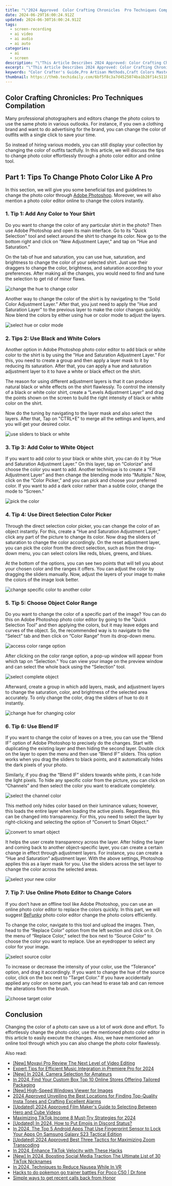 ```yaml
---
title: "\"2024 Approved  Color Crafting Chronicles  Pro Techniques Compilation\""
date: 2024-06-29T16:00:24.912Z
updated: 2024-06-30T16:00:24.912Z
tags: 
  - screen-recording
  - ai video
  - ai audio
  - ai auto
categories: 
  - ai
  - screen
description: "\"This Article Describes 2024 Approved: Color Crafting Chronicles: Pro Techniques Compilation\""
excerpt: "\"This Article Describes 2024 Approved: Color Crafting Chronicles: Pro Techniques Compilation\""
keywords: "Color Crafter's Guide,Pro Artisan Methods,Craft Colors Mastery,Expert Dye Tactics,Skilled Hue Techniques,Paint Compilation Insights,Advanced Shade Strategies"
thumbnail: https://thmb.techidaily.com/6bf5f8c3a7d4525074ba1b28f14c511bc7c37f5e8a7742b128774ee55042b67a.jpg
---
```


## Color Crafting Chronicles: Pro Techniques Compilation

Many professional photographers and editors change the photo colors to use the same photo in various outlooks. For instance, if you own a clothing brand and want to do advertising for the brand, you can change the color of outfits with a single click to save your time.

So instead of hiring various models, you can still display your collection by changing the color of outfits tactfully. In this article, we will discuss the tips to change photo color effortlessly through a photo color editor and online tool.

## Part 1: Tips To Change Photo Color Like A Pro

In this section, we will give you some beneficial tips and guidelines to change the photo color through [Adobe Photoshop](https://www.adobe.com/products/photoshop.html). Moreover, we will also mention a photo color editor online to change the colors instantly.

### 1\. Tip 1: Add Any Color to Your Shirt

Do you want to change the color of any particular shirt in the photo? Then use Adobe Photoshop and open its main interface. Go to its "Quick Selection" tool and select around the shirt to change its color. Now go to the bottom right and click on "New Adjustment Layer," and tap on "Hue and Saturation.”

On the tab of hue and saturation, you can use hue, saturation, and brightness to change the color of your selected shirt. Just use their draggers to change the color, brightness, and saturation according to your preferences. After making all the changes, you would need to find and tune the selection to get rid of minor flaws.

![change the hue to change color](https://images.wondershare.com/filmora/article-images/2022/change-photo-color-1.jpg)

Another way to change the color of the shirt is by navigating to the “Solid Color Adjustment Layer.” After that, you just need to apply the "Hue and Saturation Layer" to the previous layer to make the color changes quickly. Now blend the colors by either using hue or color mode to adjust the layers.

![select hue or color mode](https://images.wondershare.com/filmora/article-images/2022/change-photo-color-2.jpg)

### 2\. Tips 2: Use Black and White Colors

Another option in Adobe Photoshop photo color editor to add black or white color to the shirt is by using the "Hue and Saturation Adjustment Layer.” For this, you need to create a group and then apply a layer mask to it by reducing its saturation. After that, you can apply a hue and saturation adjustment layer to it to have a white or black effect on the shirt.

The reason for using different adjustment layers is that it can produce natural black or white effects on the shirt flawlessly. To control the intensity of a black or white color shirt, create a “Levels Adjustment Layer” and drag the points shown on the screen to build the right intensity of black or white color on the shirt.

Now do the tuning by navigating to the layer mask and also select the layers. After that, Tap on "CTRL+E" to merge all the settings and layers, and you will get your desired color.

![use sliders to black or white](https://images.wondershare.com/filmora/article-images/2022/change-photo-color-3.jpg)

### 3\. Tip 3: Add Color to White Object

If you want to add color to your black or white shirt, you can do it by “Hue and Saturation Adjustment Layer.” On this layer, tap on “Colorize” and choose the color you want to add. Another technique is to create a “Fill Adjustment Layer” and then change the blending mode into “Multiple.” Now, click on the “Color Picker,” and you can pick and choose your preferred color. If you want to add a dark color rather than a subtle color, change the mode to “Screen.”

![pick the color](https://images.wondershare.com/filmora/article-images/2022/change-photo-color-4.jpg)

### 4\. Tip 4: Use Direct Selection Color Picker

Through the direct selection color picker, you can change the color of an object instantly. For this, create a “Hue and Saturation Adjustment Layer,” click any part of the picture to change its color. Now drag the sliders of saturation to change the color accordingly. On the reset adjustment layer, you can pick the color from the direct selection, such as from the drop-down menu, you can select colors like reds, blues, greens, and blues.

At the bottom of the options, you can see two points that will tell you about your chosen color and the ranges it offers. You can adjust the color by dragging the sliders manually. Now, adjust the layers of your image to make the colors of the image look better.

![change specific color to another color](https://images.wondershare.com/filmora/article-images/2022/change-photo-color-5.jpg)

### 5\. Tip 5: Choose Object Color Range

Do you want to change the color of a specific part of the image? You can do this on Adobe Photoshop photo color editor by going to the "Quick Selection Tool" and then applying the colors, but it may leave edges and curves of the object. So, the recommended way is to navigate to the “Select” tab and then click on “Color Range” from its drop-down menu.

![access color range option](https://images.wondershare.com/filmora/article-images/2022/change-photo-color-6.jpg)

After clicking on the color range option, a pop-up window will appear from which tap on “Selection.” You can view your image on the preview window and can select the whole back using the “Selection” tool.

![select complete object](https://images.wondershare.com/filmora/article-images/2022/change-photo-color-7.jpg)

Afterward, create a group in which add layers, mask, and adjustment layers to change the saturation, color, and brightness of the selected area accurately. To only change the color, drag the sliders of hue to do it instantly.

![change hue for changing color](https://images.wondershare.com/filmora/article-images/2022/change-photo-color-8.jpg)

### 6\. Tip 6: Use Blend IF

If you want to change the color of leaves on a tree, you can use the “Blend IF” option of Adobe Photoshop to precisely do the changes. Start with duplicating the existing layer and then hiding the second layer. Double click on the layer to open the menu and then use “Blend IF” sliders. This option works when you drag the sliders to black points, and it automatically hides the dark pixels of your photo.

Similarly, if you drag the “Blend IF” sliders towards white pints, it can hide the light pixels. To hide any specific color from the picture, you can click on “Channels” and then select the color you want to eradicate completely.

![select the channel color](https://images.wondershare.com/filmora/article-images/2022/change-photo-color-9.jpg)

This method only hides color based on their luminance values; however, this loads the entire layer when loading the active pixels. Regardless, this can be changed into transparency. For this, you need to select the layer by right-clicking and selecting the option of “Convert to Smart Object.”

![convert to smart object](https://images.wondershare.com/filmora/article-images/2022/change-photo-color-10.jpg)

It helps the user create transparency across the layer. After hiding the layer and coming back to another object-specific layer, you can create a certain change in effect through adjustment layers. For instance, you can create a “Hue and Saturation” adjustment layer. With the above settings, Photoshop applies this as a layer mask for you. Use the sliders across the set layer to change the color across the selected areas.

![select your new color](https://images.wondershare.com/filmora/article-images/2022/change-photo-color-11.jpg)

### 7\. Tip 7: Use Online Photo Editor to Change Colors

If you don’t have an offline tool like Adobe Photoshop, you can use an online photo color editor to replace the colors quickly. In this part, we will suggest [BeFunky](https://www.befunky.com/) photo color editor change the photo colors efficiently.

To change the color, navigate to this tool and upload the images. Then, head to the “Replace Color” option from the left section and click on it. On the menu of “Replace Color,” select the box next to “Source Color” to choose the color you want to replace. Use an eyedropper to select any color for your image.

![select source color](https://images.wondershare.com/filmora/article-images/2022/change-photo-color-12.jpg)

To increase or decrease the intensity of your color, use the “Tolerance” option, and drag it accordingly. If you want to change the hue of the source color, click on the box next to “Target Color.” If you have accidentally applied any color on some part, you can head to erase tab and can remove the alterations from the brush.

![choose target color](https://images.wondershare.com/filmora/article-images/2022/change-photo-color-13.jpg)

## Conclusion

Changing the color of a photo can save us a lot of work done and effort. To effortlessly change the photo color, use the mentioned photo color editor in this article to easily execute the changes. Also, we have mentioned an online tool through which you can also change the photo color flawlessly.

<ins class="adsbygoogle"
     style="display:block"
     data-ad-format="autorelaxed"
     data-ad-client="ca-pub-7571918770474297"
     data-ad-slot="1223367746"></ins>

<ins class="adsbygoogle"
     style="display:block"
     data-ad-format="autorelaxed"
     data-ad-client="ca-pub-7571918770474297"
     data-ad-slot="1223367746"></ins>



<ins class="adsbygoogle"
     style="display:block"
     data-ad-client="ca-pub-7571918770474297"
     data-ad-slot="8358498916"
     data-ad-format="auto"
     data-full-width-responsive="true"></ins>


<span class="atpl-alsoreadstyle">Also read:</span>
<div><ul>
<li><a href="https://fox-glue.techidaily.com/new-movavi-pro-review-the-next-level-of-video-editing/"><u>[New] Movavi Pro Review  The Next Level of Video Editing</u></a></li>
<li><a href="https://fox-glue.techidaily.com/expert-tips-for-efficient-music-integration-in-premiere-pro-for-2024/"><u>Expert Tips for Efficient Music Integration in Premiere Pro for 2024</u></a></li>
<li><a href="https://fox-glue.techidaily.com/new-in-2024-camera-selection-for-amateurs/"><u>[New] In 2024, Camera Selection for Amateurs</u></a></li>
<li><a href="https://fox-glue.techidaily.com/in-2024-find-your-custom-box-top-10-online-stores-offering-tailored-packaging/"><u>In 2024, Find Your Custom Box  Top 10 Online Stores Offering Tailored Packaging</u></a></li>
<li><a href="https://fox-glue.techidaily.com/new-high-speed-windows-viewer-for-images/"><u>[New] High-Speed Windows Viewer for Images</u></a></li>
<li><a href="https://fox-glue.techidaily.com/2024-approved-unveiling-the-best-locations-for-finding-top-quality-insta-tones-and-crafting-excellent-alarms/"><u>2024 Approved  Unveiling the Best Locations for Finding Top-Quality Insta Tones and Crafting Excellent Alarms</u></a></li>
<li><a href="https://fox-glue.techidaily.com/updated-2024-approved-film-makers-guide-to-selecting-between-hero-and-cube-videos/"><u>[Updated] 2024 Approved  Film Maker's Guide to Selecting Between Hero and Cube Videos</u></a></li>
<li><a href="https://tiktok-clips.techidaily.com/maximizing-tiktok-income-8-must-try-strategies-for-2024/"><u>Maximizing TikTok Income  8 Must-Try Strategies for 2024</u></a></li>
<li><a href="https://discord-videos.techidaily.com/updated-in-2024-how-to-put-emojis-in-discord-status/"><u>[Updated] In 2024, How to Put Emojis in Discord Status?</u></a></li>
<li><a href="https://android-unlock.techidaily.com/in-2024-the-top-5-android-apps-that-use-fingerprint-sensor-to-lock-your-apps-on-samsung-galaxy-s23-tactical-edition-by-drfone-android/"><u>In 2024, The Top 5 Android Apps That Use Fingerprint Sensor to Lock Your Apps On Samsung Galaxy S23 Tactical Edition</u></a></li>
<li><a href="https://fox-hovers.techidaily.com/updated-2024-approved-best-three-tactics-for-maximizing-zoom-transcoding/"><u>[Updated] 2024 Approved  Best Three Tactics for Maximizing Zoom Transcoding</u></a></li>
<li><a href="https://tiktok-videos.techidaily.com/in-2024-enhance-tiktok-velocity-with-these-hacks/"><u>In 2024, Enhance TikTok Velocity with These Hacks</u></a></li>
<li><a href="https://tiktok-videos.techidaily.com/new-in-2024-boosting-social-media-traction-the-ultimate-list-of-30-tiktok-nicknames/"><u>[New] In 2024, Boosting Social Media Traction  The Ultimate List of 30 TikTok Nicknames</u></a></li>
<li><a href="https://some-skills.techidaily.com/in-2024-techniques-to-reduce-nausea-while-in-vr/"><u>In 2024, Techniques to Reduce Nausea While In VR</u></a></li>
<li><a href="https://pokemon-go-android.techidaily.com/hacks-to-do-pokemon-go-trainer-battles-for-poco-c50-drfone-by-drfone-virtual-android/"><u>Hacks to do pokemon go trainer battles For Poco C50 | Dr.fone</u></a></li>
<li><a href="https://techidaily.com/simple-ways-to-get-recent-calls-back-from-honor-by-fonelab-android-recover-call-logs/"><u>Simple ways to get recent calls back from Honor</u></a></li>
</ul></div>
